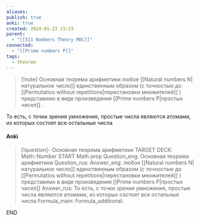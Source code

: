 ```yaml
---
aliases: 
publish: true
anki: true
created: 2024-01-23 23:23
parent:
  - "[[511 Numbers Theory MOC]]"
connected:
  - "[[Prime numbers P]]"
tags:
  - theorem
---
```


> [!note] Основная теорема арифметики
любое [[Natural numbers N|натуральное число]]  единственным образом (с точностью до [[Permutatios without repetitions|перестановки множителей]] ) представимо в виде произведения [[Prime numbers P|простых чисел]] .

То есть, с точки зрения умножения, простые числа являются атомами, из которых состоят все остальные числа


#### Anki
> [!question]- Основная теорема арифметики
TARGET DECK: Math::Number 
START
Math prop
Question_eng: Основная теорема арифметики
Question_rus: 
Answer_eng: любое [[Natural numbers N|натуральное число]]  единственным образом (с точностью до [[Permutatios without repetitions|перестановки множителей]] ) представимо в виде произведения [[Prime numbers P|простых чисел]]
Answer_rus: То есть, с точки зрения умножения, простые числа являются атомами, из которых состоят все остальные числа
Formula_main: 
Formula_additional:
<!--ID: 1706041667410-->
END











